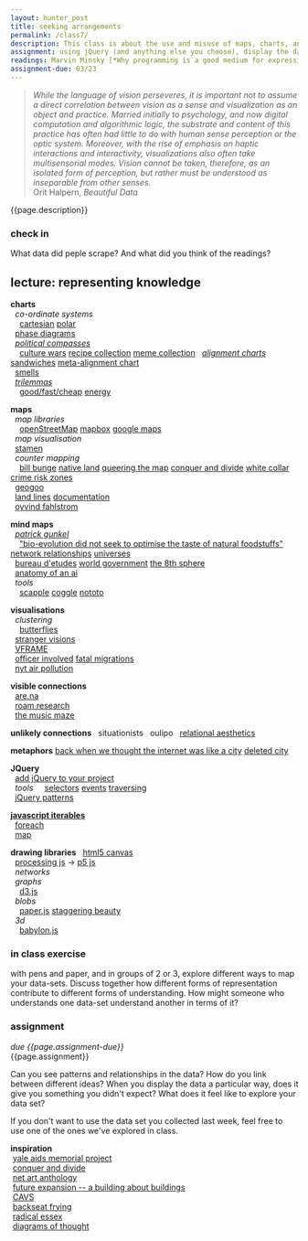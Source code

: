 ```yaml
---  
layout: hunter_post  
title: seeking arrangements  
permalink: /class7/  
description: This class is about the use and misuse of maps, charts, and graphs as tools of arranging, ordering and representing ideas. We will use JQuery and other libraries to arrange the data we gathered last week, thinking about different approaches to representation. 
assignment: using jQuery (and anything else you choose), display the data set you collected last week in a few different ways.
readings: Marvin Minsky [*Why programming is a good medium for expressing poorly understood and sloppily-formulated ideas*](http://worrydream.com/refs/Minsky%20-%20Why%20programming%20is%20a%20good%20medium%20for%20expressing%20poorly%20understood%20and%20sloppily-formulated%20ideas.pdf)<br> Brandur [*Learning from Terminals to Design the Future of User Interfaces*](https://brandur.org/interfaces)
assignment-due: 03/23
---  
```

<!-- maybe cybernetics lib here?? orit halpern beautiful data kind of thing??? -->


> *While the language of vision perseveres, it is important not to assume a direct correlation between vision as a sense and visualization as an object and practice. Married initially to psychology, and now digital computation and algorithmic logic, the substrate and content of this practice has often had little to do with human sense perception or the optic system. Moreover, with the rise of emphasis on haptic interactions and interactivity, visualizations also often take multisensorial modes. Vision cannot be taken, therefore, as an isolated form of perception, but rather must be understood as inseparable from other senses.*  
> Orit Halpern, *Beautiful Data*

{{page.description}}

### check in
What data did peple scrape? And what did you think of the readings?

## lecture: representing knowledge

**charts**  
  *co-ordinate systems*  
    [cartesian](https://en.wikipedia.org/wiki/Cartesian_coordinate_system) [polar](https://en.wikipedia.org/wiki/Polar_coordinate_system)  
  [phase diagrams](https://en.wikipedia.org/wiki/Phase_diagram)  
  [*political compasses*](https://www.politicalcompass.org)  
    [culture wars](https://disnovation.org/doc/OCW_70x100_RVB.pdf) [recipe collection](http://backseatfrying.net) [meme collection](https://www.are.na/francis-tseng/political-compasses-other-matrices)
  [*alignment charts*](https://images-wixmp-ed30a86b8c4ca887773594c2.wixmp.com/f/f54a1ef4-d1f9-4b49-a36e-0eb100c586b9/d6fe4d8-2c0448e6-4ab0-4264-8e45-c0e910c283f2.png/v1/fill/w_1280,h_1280,q_75,strp/dnd_alignment_chart_by_nederbird-d6fe4d8.png?token=eyJ0eXAiOiJKV1QiLCJhbGciOiJIUzI1NiJ9.eyJpc3MiOiJ1cm46YXBwOjdlMGQxODg5ODIyNjQzNzNhNWYwZDQxNWVhMGQyNmUwIiwic3ViIjoidXJuOmFwcDo3ZTBkMTg4OTgyMjY0MzczYTVmMGQ0MTVlYTBkMjZlMCIsImF1ZCI6WyJ1cm46c2VydmljZTppbWFnZS5vcGVyYXRpb25zIl0sIm9iaiI6W1t7InBhdGgiOiIvZi9mNTRhMWVmNC1kMWY5LTRiNDktYTM2ZS0wZWIxMDBjNTg2YjkvZDZmZTRkOC0yYzA0NDhlNi00YWIwLTQyNjQtOGU0NS1jMGU5MTBjMjgzZjIucG5nIiwid2lkdGgiOiI8PTEyODAiLCJoZWlnaHQiOiI8PTEyODAifV1dfQ.13y42x2TFBUFPS_VaC-V1hHmHegJmBDYPzn3CcxfQOs) [sandwiches](https://d2w9rnfcy7mm78.cloudfront.net/1002651/original_bd71d77187eda7eb3b258c395a1c1555.jpg?1493767565?bc=1) [meta-alignment chart](https://xkcd.com/2251/)  
  [smells](https://d2w9rnfcy7mm78.cloudfront.net/1542772/original_e9e99eb67b032ba9f93b5c2eb8a9283c.jpg?1514607880?bc=1)  
  [*trilemmas*](https://www.are.na/yas-nos/trilemma)  
    [good/fast/cheap](https://d2w9rnfcy7mm78.cloudfront.net/4566845/large_c2bfd22f3b1d95dc8145b2b55e60778d.png?1562238091?bc=1) [energy](https://d2w9rnfcy7mm78.cloudfront.net/4570751/original_bbccabefd685dfab651a289e32a0e29d.png?1562319235?bc=1)  

**maps**  
  *map libraries*  
    [openStreetMap](https://www.openstreetmap.org) [mapbox](https://www.mapbox.com) [google maps](https://developers.google.com/maps/documentation/javascript/tutorial)  
  *map visualisation*  
  [stamen](https://stamen.com)  
  *counter mapping*  
    [bill bunge](https://civic.mit.edu/2013/08/07/the-detroit-geographic-expedition-and-institute-a-case-study-in-civic-mapping/) [native land](https://native-land.ca) [queering the map](https://www.queeringthemap.com) [conquer and divide](https://conquer-and-divide.btselem.org) [white collar crime risk zones](https://whitecollar.thenewinquiry.com)  
  [geogoo](http://geogoo.net)  
  [land lines](https://lines.chromeexperiments.com) [documentation](https://medium.com/@zachlieberman/land-lines-e1f88c745847)  
  [oyvind fahlstrom](https://external-content.duckduckgo.com/iu/?u=https%3A%2F%2Fd2mpxrrcad19ou.cloudfront.net%2Fitem_images%2F292036%2F8257791_fullsize.jpg&f=1&nofb=1)  

**mind maps**  
  [*patrick gunkel*](http://ideonomy.mit.edu/gunkel.html)  
    ["bio-evolution did not seek to optimise the taste of natural foodstuffs"](http://ideonomy.mit.edu/mapsandlists-set1/pic022.html) [network relationships](http://ideonomy.mit.edu/mapsandlists-set1/pic049.html) [universes](http://ideonomy.mit.edu/mapsandlists-set2/pic028.html)  
  [bureau d'etudes](https://bureaudetudes.org) [world government](https://bureaudetudes.org/wp-content/uploads/2014/02/WG2013ang.pdf) [the 8th sphere](https://bureaudetudes.org/wp-content/uploads/2014/06/the-8th-sphere-EN.pdf)  
  [anatomy of an ai](https://anatomyof.ai)  
  *tools*  
    [scapple](https://www.literatureandlatte.com/scapple/overview) [coggle](https://coggle.it) [nototo](https://www.nototo.app)  

**visualisations**  
  *clustering*  
    [butterflies](https://marian42.de/butterflies/?0.04443,0.25659,11)  
  [stranger visions](https://deweyhagborg.com/projects/stranger-visions)  
  [VFRAME](https://ahprojects.com/vframe/)  
  [officer involved](https://theintercept.co/officer-involved/) [fatal migrations](https://projects.theintercept.com/fatal-migrations/)  
  [nyt air pollution](https://www.nytimes.com/interactive/2019/12/02/climate/air-pollution-compare-ar-ul.html)  

**visible connections**  
  [are.na](https://are.na)  
  [roam research](https://roamresearch.com)  
  [the music maze](http://static.echonest.com/LabyrinthOfGenre/GenreMaze.html)  

**unlikely connections**
  situationists
  oulipo
  [relational aesthetics](https://en.wikipedia.org/wiki/Relational_art#cite_note-13)

**metaphors**
[back when we thought the internet was like a city](https://www.citylab.com/life/2013/03/back-when-we-thought-internet-was-city/4943/) [deleted city](http://deletedcity.net)

**JQuery**  
  [add jQuery to your project](https://www.w3schools.com/jquery/jquery_get_started.asp)  
  *tools*
    [selectors](https://www.w3schools.com/jquery/jquery_selectors.asp) [events](https://www.w3schools.com/jquery/jquery_events.asp) [traversing](https://www.w3schools.com/jquery/jquery_traversing.asp)  
  [jQuery patterns](https://learn.jquery.com/code-organization/concepts/)  

[**javascript iterables**](https://developer.mozilla.org/en-US/docs/Web/JavaScript/Reference/Iteration_protocols)  
  [foreach](https://developer.mozilla.org/en-US/docs/Web/JavaScript/Reference/Global_Objects/Array/forEach)  
  [map](https://developer.mozilla.org/en-US/docs/Web/JavaScript/Reference/Global_Objects/Map)  

**drawing libraries**
  [html5 canvas](https://developer.mozilla.org/en-US/docs/Web/API/Canvas_API)  
  [processing js](http://processingjs.org) -> [p5 js](https://p5js.org)  
  *networks*  
  *graphs*  
    [d3.js](https://d3js.org)  
  *blobs*  
    [paper.js](http://paperjs.org) [staggering beauty](http://www.staggeringbeauty.com)  
  *3d*  
    [babylon.js](https://www.babylonjs.com)  

### in class exercise
with pens and paper, and in groups of 2 or 3, explore different ways to map your data-sets. Discuss together how different forms of representation contribute to different forms of understanding. How might someone who understands one data-set understand another in terms of it?

### assignment
*due {{page.assignment-due}}*<br>
{{page.assignment}}

Can you see patterns and relationships in the data? How do you link between different ideas? When you display the data a particular way, does it give you something you didn't expect? What does it feel like to explore your data set?

If you don't want to use the data set you collected last week, feel free to use one of the ones we've explored in class.

**inspiration**  
 [yale aids memorial project](http://yamp.org)  
 [conquer and divide](https://conquer-and-divide.btselem.org)  
 [net art anthology](https://anthology.rhizome.org)  
 [future expansion -- a building about buildings](http://future-expansion.com/#img)  
 [CAVS](http://act.mit.edu/cavs)  
 [backseat frying](http://backseatfrying.net)  
 [radical essex](http://www.radicalessex.uk/list/)  
 [diagrams of thought](https://www.are.na/martin-murphy/diagrams-of-thought)  


